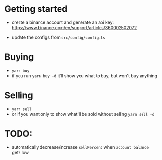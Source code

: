 # Getting started

- create a binance account and generate an api key:
https://www.binance.com/en/support/articles/360002502072

- update the configs from `src/config/config.ts`

# Buying

- `yarn buy`
- if you run `yarn buy -d` it'll show you what to buy, but won't buy anything

# Selling
- `yarn sell`
- or if you want only to show what'll be sold without selling `yarn sell -d` 

# TODO:
- automatically decrease/increase `sellPercent` when `account balance` gets low
